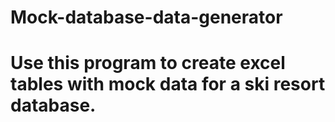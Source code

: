 # Mock-database-data-generator

# Use this program to create excel tables with mock data for a ski resort database. 
